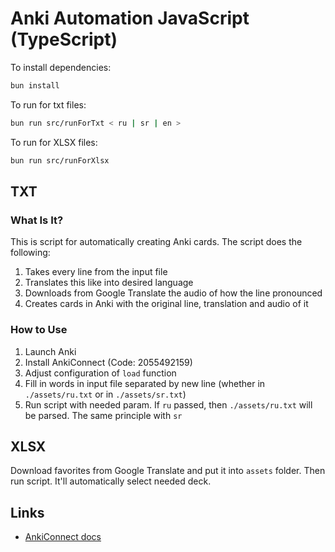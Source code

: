 # Anki Automation JavaScript (TypeScript)

To install dependencies:

```bash
bun install
```

To run for txt files:

```bash
bun run src/runForTxt < ru | sr | en >
```

To run for XLSX files:

```bash
bun run src/runForXlsx
```

## TXT

### What Is It?

This is script for automatically creating Anki cards. The script does the following:

1. Takes every line from the input file
2. Translates this like into desired language
3. Downloads from Google Translate the audio of how the line pronounced
4. Creates cards in Anki with the original line, translation and audio of it

### How to Use

1. Launch Anki
2. Install AnkiConnect (Code: 2055492159)
3. Adjust configuration of `load` function
4. Fill in words in input file separated by new line (whether in `./assets/ru.txt` or in `./assets/sr.txt`)
5. Run script with needed param. If `ru` passed, then `./assets/ru.txt` will be parsed. The same principle with `sr`

## XLSX

Download favorites from Google Translate and put it into `assets` folder. Then run script. It'll automatically select needed deck.

## Links

- [AnkiConnect docs](https://foosoft.net/projects/anki-connect/index.html)
